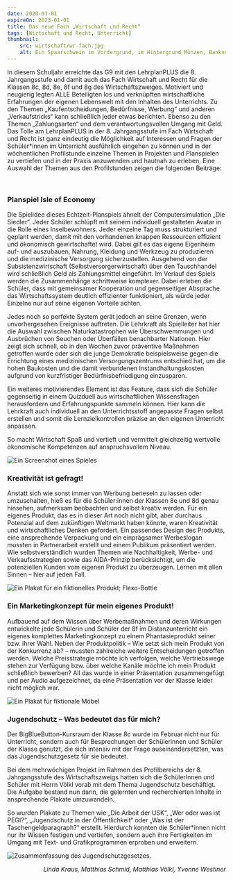 ```yaml
---
date: 2020-01-01
expireOn: 2023-01-01
title: Das neue Fach „Wirtschaft und Recht“
tags: [Wirtschaft und Recht, Unterricht]
thumbnail:
    src: wirtschaft/wr-fach.jpg
    alt: Ein Spaarschwein im Vordergrund, im Hintergrund Münzen, Banknoten und Graphen.
---
```



<p>In diesem Schuljahr erreichte das G9 mit den LehrplanPLUS die 8. Jahrgangsstufe und damit auch das Fach Wirtschaft und Recht für die Klassen 8c, 8d, 8e, 8f und 8g des Wirtschaftszweiges. Motiviert und neugierig legten ALLE Beteiligten los und verknüpften wirtschaftliche Erfahrungen der eigenen Lebenswelt mit den Inhalten des Unterrichts. Zu den Themen „Kaufentscheidungen, Bedürfnisse, Werbung“ und anderen „Verkaufstricks“ kann schließlich jeder etwas berichten. Ebenso zu den Themen „Zahlungsarten“ und dem verantwortungsvollen Umgang mit Geld. Das Tolle am LehrplanPLUS in der 8. Jahrgangsstufe im Fach Wirtschaft und Recht ist ganz eindeutig die Möglichkeit auf Interessen und Fragen der Schüler*innen im Unterricht ausführlich eingehen zu können und in der wöchentlichen Profilstunde einzelne Themen in Projekten und Planspielen zu vertiefen und in der Praxis anzuwenden und hautnah zu erleben. Eine Auswahl der Themen aus den Profilstunden zeigen die folgenden Beiträge:</p>
<br>

<h3>Planspiel Isle of Economy</h3>

<p>Die Spielidee dieses Echtzeit-Planspiels ähnelt der Computersimulation „Die Siedler“. Jeder Schüler schlüpft mit seinem individuell gestalteten Avatar in die Rolle eines Inselbewohners. Jeder einzelne Tag muss strukturiert und geplant werden, damit mit den vorhandenen knappen Ressourcen effizient und ökonomisch gewirtschaftet wird. Dabei gilt es das eigene Eigenheim auf- und auszubauen, Nahrung, Kleidung und Werkzeug zu produzieren und die medizinische Versorgung sicherzustellen. Ausgehend von der Subsistenzwirtschaft (Selbstversorgerwirtschaft) über den Tauschhandel wird schließlich Geld als Zahlungsmittel eingeführt. Im Verlauf des Spiels werden die Zusammenhänge schrittweise komplexer. Dabei erleben die Schüler, dass mit gemeinsamer Kooperation und gegenseitiger Absprache das Wirtschaftssystem deutlich effizienter funktioniert, als würde jeder Einzelne nur auf seine eigenen Vorteile achten.</p> <p>
Jedes noch so perfekte System gerät jedoch an seine Grenzen, wenn unvorhergesehen Ereignisse auftreten. Die Lehrkraft als Spielleiter hat hier die Auswahl zwischen Naturkatastrophen wie Überschwemmungen und Ausbrüchen von Seuchen oder Überfällen benachbarter Nationen. Hier zeigt sich schnell, ob in den Wochen zuvor präventive Maßnahmen getroffen wurde oder sich die junge Demokratie beispielsweise gegen die Errichtung eines medizinischen Versorgungszentrums entschied hat, um die hohen Baukosten und die damit verbundenen Instandhaltungskosten aufgrund von kurzfristiger Bedürfnisbefriedigung einzusparen. </p><p>
Ein weiteres motivierendes Element ist das Feature, dass sich die Schüler gegenseitig in einem Quizduell aus wirtschaftlichen Wissensfragen herausfordern und Erfahrungspunkte sammeln können. Hier kann die Lehrkraft auch individuell an den Unterrichtsstoff angepasste Fragen selbst erstellen und somit die Lernzielkontrollen präzise an den eigenen Unterricht anpassen.</p>
So macht Wirtschaft Spaß und vertieft und vermittelt gleichzeitig wertvolle ökonomische Kompetenzen auf anspruchsvollem Niveau. 
</p>

<img src="/images/wirtschaft/wrGame.jpg" alt="Ein Screenshot eines Spieles"/>

<h3>Kreativität ist gefragt!</h3>

<p>Anstatt sich wie sonst immer von Werbung berieseln zu lassen oder umzuschalten, hieß es für die Schüler:innen der Klassen 8e und 8d genau hinsehen, aufmerksam beobachten und selbst kreativ werden. Für ein eigenes Produkt, das es in dieser Art noch nicht gibt, aber durchaus Potenzial auf dem zukünftigen Weltmarkt haben könnte, waren Kreativität und wirtschaftliches Denken gefordert. Ein passendes Design des Produkts, eine ansprechende Verpackung und ein einprägsamer Werbeslogan mussten in Partnerarbeit erstellt und einem Publikum präsentiert werden. Wie selbstverständlich wurden Themen wie Nachhaltigkeit, Werbe- und Verkaufsstrategien sowie das AIDA-Prinzip berücksichtigt, um die potenziellen Kunden vom eigenen Produkt zu überzeugen. Lernen mit allen Sinnen – hier auf jeden Fall. </p>


<img src="/images/wirtschaft/02Westiner_WR_Neues aus WR_Bild6.jpg" alt="Ein Plakat für ein fiktionelles Produkt; Flexo-Bottle"/>

<h3>Ein Marketingkonzept für mein eigenes Produkt!</h3>

<p>Aufbauend auf dem Wissen über Werbemaßnahmen und deren Wirkungen entwickelte jede Schülerin und Schüler der 8f im Distanzunterricht ein eigenes komplettes Marketingkonzept zu einem Phantasieprodukt seiner bzw. ihrer Wahl. Neben der Produktpolitik – Wie setzt sich mein Produkt von der Konkurrenz ab? – mussten zahlreiche weitere Entscheidungen getroffen werden. Welche Preisstrategie möchte ich verfolgen, welche Vertriebswege stehen zur Verfügung bzw. über welche Kanäle möchte ich mein Produkt schließlich bewerben? All das wurde in einer Präsentation zusammengefügt und per Audio aufgezeichnet, da eine Präsentation vor der Klasse leider nicht möglich war. </p>

<img src="/images/wirtschaft/Chillmoebel.jpg" alt="Ein Plakat für fiktionale Möbel"/>

<h3>Jugendschutz – Was bedeutet das für mich?</h3>

<p>Der BigBlueButton-Kursraum der Klasse 8c wurde im Februar nicht nur für Unterricht, sondern auch für Besprechungen der Schülerinnen und Schüler der Klasse genutzt, die sich intensiv mit der Frage auseinandersetzten, was das Jugendschutzgesetz für sie bedeutet.</p>
<p>Bei dem mehrwöchigen Projekt im Rahmen des Profilbereichs der 8. Jahrgangsstufe des Wirtschaftszweigs hatten sich die SchülerInnen und Schüler mit Herrn Völkl vorab mit dem Thema Jugendschutz beschäftigt. Die Aufgabe bestand nun darin, die gelernten und recherchierten Inhalte in ansprechende Plakate umzuwandeln. </p>
<p>So wurden Plakate zu Themen wie „Die Arbeit der USK“, „Wer oder was ist PEGI?“, „Jugendschutz in der Öffentlichkeit“ oder „Was ist der Taschengeldparagraph?“ erstellt. Hierdurch konnten die Schüler*innen nicht nur ihr Wissen festigen und vertiefen, sondern auch ihre Fertigkeiten im Umgang mit Text- und Grafikprogrammen erproben und erweitern. </p>

<img src="/images/wirtschaft/02Westiner_WR_Neues aus dem WR_Bild2.jpg" alt="Zusammenfassung des Jugendschutzgesetzes."/>

<p style='text-align:right; font-style: italic'>Linda Kraus, Matthias Schmid, Matthias Völkl, Yvonne Westiner</p>